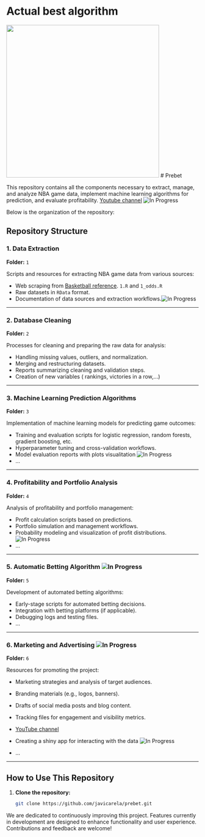# Actual best algorithm
<img src="https://raw.githubusercontent.com/javicarela/prebet/main/plots/performance_x_algorithm.jpeg" width="400">
# Prebet

This repository contains all the components necessary to extract, manage, and analyze NBA game data, implement machine learning algorithms for prediction, and evaluate profitability. 
[Youtube channel](https://www.youtube.com/@NBAStatisticalCharts-m8i) ![In Progress](https://img.shields.io/badge/Status-In%20Progress-yellow) 

Below is the organization of the repository:
## Repository Structure

### **1. Data Extraction**
**Folder:** `1`

Scripts and resources for extracting NBA game data from various sources:
- Web scraping from [Basketball reference](https://www.basketball-reference.com/). `1.R` and `1_odds.R`
- Raw datasets in `RData` format.
- Documentation of data sources and extraction workflows.![In Progress](https://img.shields.io/badge/Status-In%20Progress-yellow) 


---

### **2. Database Cleaning**
**Folder:** `2`

Processes for cleaning and preparing the raw data for analysis:
- Handling missing values, outliers, and normalization.
- Merging and restructuring datasets.
- Reports summarizing cleaning and validation steps.
- Creation of new variables ( rankings, victories in a row,...)

---

### **3. Machine Learning Prediction Algorithms**
**Folder:** `3`

Implementation of machine learning models for predicting game outcomes:
- Training and evaluation scripts for logistic regression, random forests, gradient boosting, etc.
- Hyperparameter tuning and cross-validation workflows.
- Model evaluation reports with plots visualitation ![In Progress](https://img.shields.io/badge/Status-In%20Progress-yellow) 
- ...

---

### **4. Profitability and Portfolio Analysis**
**Folder:** `4`

Analysis of profitability and portfolio management:
- Profit calculation scripts based on predictions.
- Portfolio simulation and management workflows.
- Probability modeling and visualization of profit distributions. ![In Progress](https://img.shields.io/badge/Status-In%20Progress-yellow) 
- ...
---

### **5. Automatic Betting Algorithm ![In Progress](https://img.shields.io/badge/Status-In%20Progress-yellow)**
**Folder:** `5`

Development of automated betting algorithms:
- Early-stage scripts for automated betting decisions.
- Integration with betting platforms (if applicable).
- Debugging logs and testing files.
- ...

---

### **6. Marketing and Advertising ![In Progress](https://img.shields.io/badge/Status-In%20Progress-yellow)**
**Folder:** `6`

Resources for promoting the project:
- Marketing strategies and analysis of target audiences.
- Branding materials (e.g., logos, banners).
- Drafts of social media posts and blog content.
- Tracking files for engagement and visibility metrics.
- [YouTube channel](https://www.youtube.com/@NBAStatisticalCharts-m8i)
- Creating a shiny app for interacting with the data ![In Progress](https://img.shields.io/badge/Status-In%20Progress-yellow) 

- ...

---

## How to Use This Repository
1. **Clone the repository:**
   ```bash
   git clone https://github.com/javicarela/prebet.git


We are dedicated to continuously improving this project. Features currently in development are designed to enhance functionality and user experience. Contributions and feedback are welcome!

